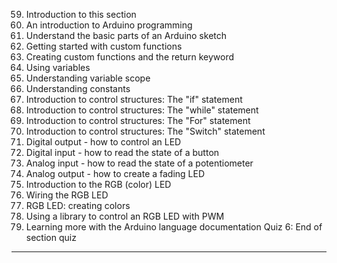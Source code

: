 59. Introduction to this section
60. An introduction to Arduino programming
61. Understand the basic parts of an Arduino sketch
62. Getting started with custom functions
63. Creating custom functions and the return keyword
64. Using variables
65. Understanding variable scope
66. Understanding constants
67. Introduction to control structures: The "if" statement
68. Introduction to control structures: The "while" statement
69. Introduction to control structures: The "For" statement
70. Introduction to control structures: The "Switch" statement
71. Digital output - how to control an LED
72. Digital input - how to read the state of a button
73. Analog input - how to read the state of a potentiometer
74. Analog output - how to create a fading LED
75. Introduction to the RGB (color) LED
76. Wiring the RGB LED
77. RGB LED: creating colors
78. Using a library to control an RGB LED with PWM
79. Learning more with the Arduino language documentation
    Quiz 6: End of section quiz

---
